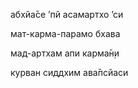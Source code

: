 абхйа̄се ’пй асамартхо ’си

мат-карма-парамо бхава

мад-артхам апи карма̄н̣и

курван сиддхим ава̄псйаси